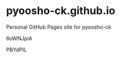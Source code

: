 # pyoosho-ck.github.io
Personal GitHub Pages site for pyoosho-ck


































































6oWNJpiA

PBYdPlL
